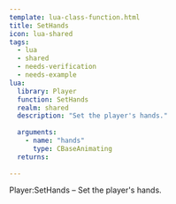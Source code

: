 ```yaml
---
template: lua-class-function.html
title: SetHands
icon: lua-shared
tags:
  - lua
  - shared
  - needs-verification
  - needs-example
lua:
  library: Player
  function: SetHands
  realm: shared
  description: "Set the player's hands."
  
  arguments:
    - name: "hands"
      type: CBaseAnimating
  returns:
    
---
```


<div class="lua__search__keywords">
Player:SetHands &#x2013; Set the player's hands.
</div>
